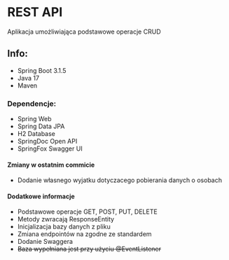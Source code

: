 # REST API
Aplikacja umożliwiająca podstawowe operacje CRUD
## Info:
- Spring Boot 3.1.5
- Java 17
- Maven
### Dependencje:
- Spring Web
- Spring Data JPA
- H2 Database
- SpringDoc Open API
- SpringFox Swagger UI
#### Zmiany w ostatnim commicie 
- Dodanie własnego wyjatku dotyczacego pobierania danych o osobach
#### Dodatkowe informacje
- Podstawowe operacje GET, POST, PUT, DELETE
- Metody zwracają ResponseEntity
- Inicjalizacja bazy danych z pliku
- Zmiana endpointów na zgodne ze standardem
- Dodanie Swaggera
- ~~Baza wypełniana jest przy użyciu @EventListener~~
